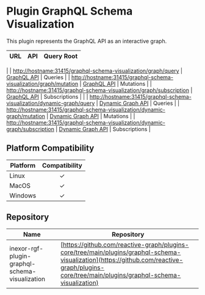# Plugin GraphQL Schema Visualization

This plugin represents the GraphQL API as an interactive graph.

| URL                                                                                                                                                            | API                                         | Query Root    |
|----------------------------------------------------------------------------------------------------------------------------------------------------------------|---------------------------------------------|---------------|
|
| [http://hostname:31415/graphql-schema-visualization/graph/query](http://hostname:31415/graphql-schema-visualization/graph/query)                               | [GraphQL API](./GraphQL_API.md)             | Queries       |
| [http://hostname:31415/graphql-schema-visualization/graph/mutation](http://hostname:31415/graphql-schema-visualization/graph/mutation)                         | [GraphQL API](./GraphQL_API.md)             | Mutations     |
| [http://hostname:31415/graphql-schema-visualization/graph/subscription](http://hostname:31415/graphql-schema-visualization/graph/subscription)                 | [GraphQL API](./GraphQL_API.md)             | Subscriptions |
|
| [http://hostname:31415/graphql-schema-visualization/dynamic-graph/query](http://hostname:31415/graphql-schema-visualization/dynamic-graph/query)               | [Dynamic Graph API](./Dynamic_Graph_API.md) | Queries       |
| [http://hostname:31415/graphql-schema-visualization/dynamic-graph/mutation](http://hostname:31415/graphql-schema-visualization/dynamic-graph/mutation)         | [Dynamic Graph API](./Dynamic_Graph_API.md) | Mutations     |
| [http://hostname:31415/graphql-schema-visualization/dynamic-graph/subscription](http://hostname:31415/graphql-schema-visualization/dynamic-graph/subscription) | [Dynamic Graph API](./Dynamic_Graph_API.md) | Subscriptions |

## Platform Compatibility

| Platform | Compatibility |
|----------|:-------------:|
| Linux    |       ✓       |
| MacOS    |       ✓       |
| Windows  |       ✓       |

## Repository

| Name                                           | Repository                                                                                                                                                                                     |
|------------------------------------------------|------------------------------------------------------------------------------------------------------------------------------------------------------------------------------------------------|
| inexor-rgf-plugin-graphql-schema-visualization | [https://github.com/reactive-graph/plugins-core/tree/main/plugins/graphql-schema-visualization](https://github.com/reactive-graph/plugins-core/tree/main/plugins/graphql-schema-visualization) |
